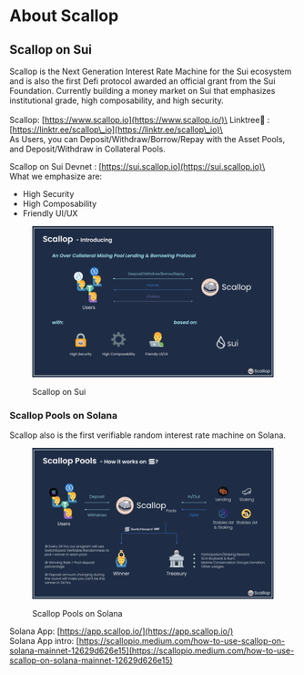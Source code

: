 # About Scallop

## **Scallop on Sui**

Scallop is the Next Generation Interest Rate Machine for the Sui ecosystem and is also the first Defi protocol awarded an official grant from the Sui Foundation. Currently building a money market on Sui that emphasizes institutional grade, high composability, and high security.\
\
Scallop: [https://www.scallop.io](https://www.scallop.io/)\
Linktree🌲 : [https://linktr.ee/scallop\_io](https://linktr.ee/scallop\_io)\
\
As Users, you can Deposit/Withdraw/Borrow/Repay with the Asset Pools, and Deposit/Withdraw in Collateral Pools.

Scallop on Sui Devnet : [https://sui.scallop.io](https://sui.scallop.io)\
\
What we emphasize are:

* High Security&#x20;
* High Composability
* Friendly UI/UX

<figure><img src=".gitbook/assets/Scallop Sui Deck.png" alt=""><figcaption><p>Scallop on Sui</p></figcaption></figure>

### &#x20;**Scallop Pools on Solana**

Scallop also is the first verifiable random interest rate machine on Solana.

<figure><img src=".gitbook/assets/Scallop Pool Deck.png" alt=""><figcaption><p>Scallop Pools on Solana</p></figcaption></figure>

Solana App: [https://app.scallop.io/](https://app.scallop.io/) \
Solana App intro: [https://scallopio.medium.com/how-to-use-scallop-on-solana-mainnet-12629d626e15](https://scallopio.medium.com/how-to-use-scallop-on-solana-mainnet-12629d626e15)
